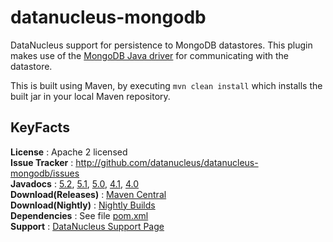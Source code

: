 # datanucleus-mongodb

DataNucleus support for persistence to MongoDB datastores. 
This plugin makes use of the [MongoDB Java driver](http://www.mongodb.org/) for communicating with the datastore.

This is built using Maven, by executing `mvn clean install` which installs the built jar in your local Maven repository.


## KeyFacts

__License__ : Apache 2 licensed  
__Issue Tracker__ : http://github.com/datanucleus/datanucleus-mongodb/issues    
__Javadocs__ : [5.2](http://www.datanucleus.org/javadocs/store.mongodb/5.2/), [5.1](http://www.datanucleus.org/javadocs/store.mongodb/5.1/), [5.0](http://www.datanucleus.org/javadocs/store.mongodb/5.0/), [4.1](http://www.datanucleus.org/javadocs/store.mongodb/4.1/), [4.0](http://www.datanucleus.org/javadocs/store.mongodb/4.0/)  
__Download(Releases)__ : [Maven Central](https://repo1.maven.org/maven2/org/datanucleus/datanucleus-mongodb)  
__Download(Nightly)__ : [Nightly Builds](http://www.datanucleus.org/downloads/maven2-nightly/org/datanucleus/datanucleus-mongodb)  
__Dependencies__ : See file [pom.xml](pom.xml)  
__Support__ : [DataNucleus Support Page](http://www.datanucleus.org/support.html)  
